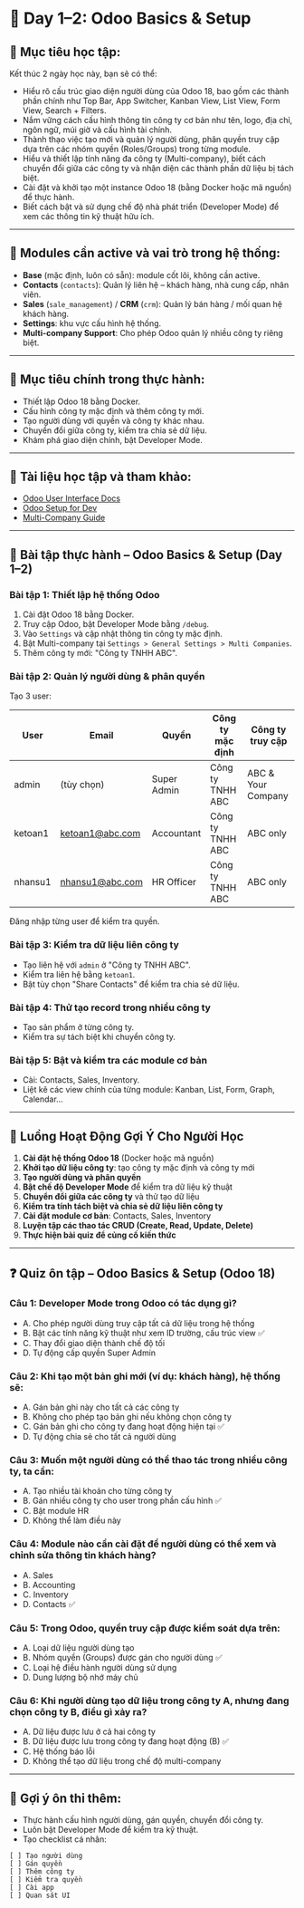 # 📅 Day 1–2: Odoo Basics & Setup

## 🎯 Mục tiêu học tập:

Kết thúc 2 ngày học này, bạn sẽ có thể:

- Hiểu rõ cấu trúc giao diện người dùng của Odoo 18, bao gồm các thành phần chính như Top Bar, App Switcher, Kanban View, List View, Form View, Search + Filters.
- Nắm vững cách cấu hình thông tin công ty cơ bản như tên, logo, địa chỉ, ngôn ngữ, múi giờ và cấu hình tài chính.
- Thành thạo việc tạo mới và quản lý người dùng, phân quyền truy cập dựa trên các nhóm quyền (Roles/Groups) trong từng module.
- Hiểu và thiết lập tính năng đa công ty (Multi-company), biết cách chuyển đổi giữa các công ty và nhận diện các thành phần dữ liệu bị tách biệt.
- Cài đặt và khởi tạo một instance Odoo 18 (bằng Docker hoặc mã nguồn) để thực hành.
- Biết cách bật và sử dụng chế độ nhà phát triển (Developer Mode) để xem các thông tin kỹ thuật hữu ích.

---

## 📌 Modules cần active và vai trò trong hệ thống:

- **Base** (mặc định, luôn có sẵn): module cốt lõi, không cần active.
- **Contacts** (`contacts`): Quản lý liên hệ – khách hàng, nhà cung cấp, nhân viên.
- **Sales** (`sale_management`) / **CRM** (`crm`): Quản lý bán hàng / mối quan hệ khách hàng.
- **Settings**: khu vực cấu hình hệ thống.
- **Multi-company Support**: Cho phép Odoo quản lý nhiều công ty riêng biệt.

---

## 🔧 Mục tiêu chính trong thực hành:

- Thiết lập Odoo 18 bằng Docker.
- Cấu hình công ty mặc định và thêm công ty mới.
- Tạo người dùng với quyền và công ty khác nhau.
- Chuyển đổi giữa công ty, kiểm tra chia sẻ dữ liệu.
- Khám phá giao diện chính, bật Developer Mode.

---

## 📖 Tài liệu học tập và tham khảo:

- [Odoo User Interface Docs](https://www.odoo.com/documentation/18.0/user)
- [Odoo Setup for Dev](https://www.odoo.com/documentation/18.0/administration/install)
- [Multi-Company Guide](https://www.odoo.com/documentation/18.0/applications/general/multi_company)

---

## 🧪 Bài tập thực hành – Odoo Basics & Setup (Day 1–2)

### Bài tập 1: Thiết lập hệ thống Odoo

1. Cài đặt Odoo 18 bằng Docker.
2. Truy cập Odoo, bật Developer Mode bằng `/debug`.
3. Vào `Settings` và cập nhật thông tin công ty mặc định.
4. Bật Multi-company tại `Settings > General Settings > Multi Companies`.
5. Thêm công ty mới: "Công ty TNHH ABC".

### Bài tập 2: Quản lý người dùng & phân quyền

Tạo 3 user:

| User       | Email              | Quyền           | Công ty mặc định | Công ty truy cập         |
|------------|--------------------|------------------|------------------|---------------------------|
| admin      | (tùy chọn)         | Super Admin      | Công ty TNHH ABC | ABC & Your Company        |
| ketoan1    | ketoan1@abc.com    | Accountant       | Công ty TNHH ABC | ABC only                  |
| nhansu1    | nhansu1@abc.com    | HR Officer       | Công ty TNHH ABC | ABC only                  |

Đăng nhập từng user để kiểm tra quyền.

### Bài tập 3: Kiểm tra dữ liệu liên công ty

- Tạo liên hệ với `admin` ở "Công ty TNHH ABC".
- Kiểm tra liên hệ bằng `ketoan1`.
- Bật tùy chọn "Share Contacts" để kiểm tra chia sẻ dữ liệu.

### Bài tập 4: Thử tạo record trong nhiều công ty

- Tạo sản phẩm ở từng công ty.
- Kiểm tra sự tách biệt khi chuyển công ty.

### Bài tập 5: Bật và kiểm tra các module cơ bản

- Cài: Contacts, Sales, Inventory.
- Liệt kê các view chính của từng module: Kanban, List, Form, Graph, Calendar...

---

## 🔄 Luồng Hoạt Động Gợi Ý Cho Người Học

1. **Cài đặt hệ thống Odoo 18** (Docker hoặc mã nguồn)  
2. **Khởi tạo dữ liệu công ty**: tạo công ty mặc định và công ty mới  
3. **Tạo người dùng và phân quyền**  
4. **Bật chế độ Developer Mode** để kiểm tra dữ liệu kỹ thuật  
5. **Chuyển đổi giữa các công ty** và thử tạo dữ liệu  
6. **Kiểm tra tính tách biệt và chia sẻ dữ liệu liên công ty**  
7. **Cài đặt module cơ bản**: Contacts, Sales, Inventory  
8. **Luyện tập các thao tác CRUD (Create, Read, Update, Delete)**  
9. **Thực hiện bài quiz để củng cố kiến thức**

---

## ❓ Quiz ôn tập – Odoo Basics & Setup (Odoo 18)

### Câu 1: Developer Mode trong Odoo có tác dụng gì?
- A. Cho phép người dùng truy cập tất cả dữ liệu trong hệ thống  
- B. Bật các tính năng kỹ thuật như xem ID trường, cấu trúc view ✅  
- C. Thay đổi giao diện thành chế độ tối  
- D. Tự động cấp quyền Super Admin  

### Câu 2: Khi tạo một bản ghi mới (ví dụ: khách hàng), hệ thống sẽ:
- A. Gán bản ghi này cho tất cả các công ty  
- B. Không cho phép tạo bản ghi nếu không chọn công ty  
- C. Gán bản ghi cho công ty đang hoạt động hiện tại ✅  
- D. Tự động chia sẻ cho tất cả người dùng  

### Câu 3: Muốn một người dùng có thể thao tác trong nhiều công ty, ta cần:
- A. Tạo nhiều tài khoản cho từng công ty  
- B. Gán nhiều công ty cho user trong phần cấu hình ✅  
- C. Bật module HR  
- D. Không thể làm điều này  

### Câu 4: Module nào cần cài đặt để người dùng có thể xem và chỉnh sửa thông tin khách hàng?
- A. Sales  
- B. Accounting  
- C. Inventory  
- D. Contacts ✅  

### Câu 5: Trong Odoo, quyền truy cập được kiểm soát dựa trên:
- A. Loại dữ liệu người dùng tạo  
- B. Nhóm quyền (Groups) được gán cho người dùng ✅  
- C. Loại hệ điều hành người dùng sử dụng  
- D. Dung lượng bộ nhớ máy chủ  

### Câu 6: Khi người dùng tạo dữ liệu trong công ty A, nhưng đang chọn công ty B, điều gì xảy ra?
- A. Dữ liệu được lưu ở cả hai công ty  
- B. Dữ liệu được lưu trong công ty đang hoạt động (B) ✅  
- C. Hệ thống báo lỗi  
- D. Không thể tạo dữ liệu trong chế độ multi-company  

---

## 📌 Gợi ý ôn thi thêm:

- Thực hành cấu hình người dùng, gán quyền, chuyển đổi công ty.
- Luôn bật Developer Mode để kiểm tra kỹ thuật.
- Tạo checklist cá nhân:

```text
[ ] Tạo người dùng  
[ ] Gán quyền  
[ ] Thêm công ty  
[ ] Kiểm tra quyền  
[ ] Cài app  
[ ] Quan sát UI
